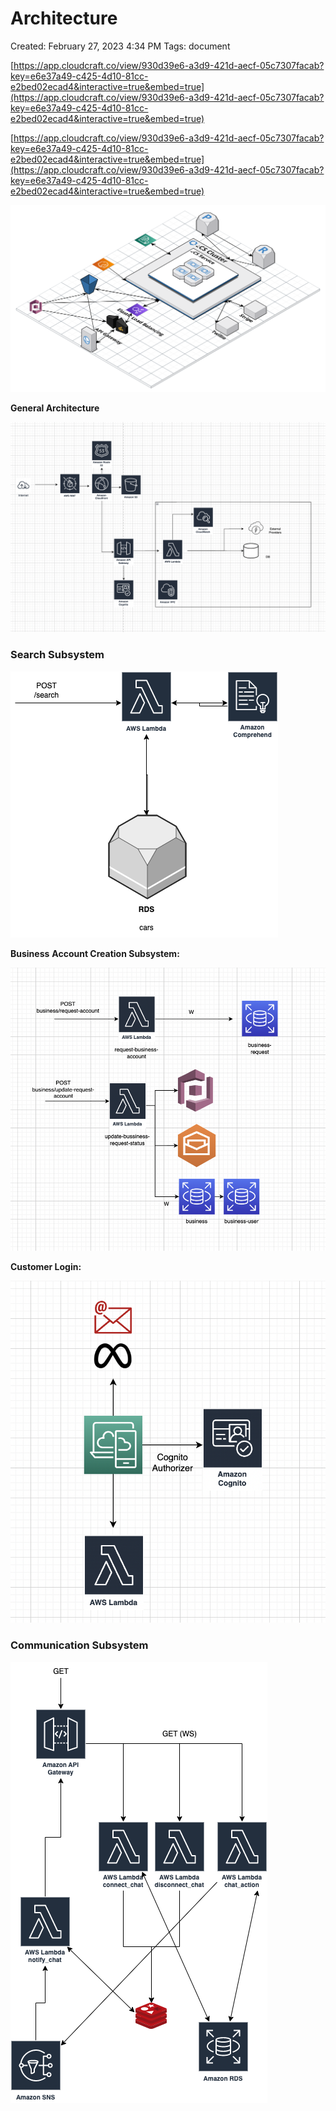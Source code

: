 # Architecture

Created: February 27, 2023 4:34 PM
Tags: document

[https://app.cloudcraft.co/view/930d39e6-a3d9-421d-aecf-05c7307facab?key=e6e37a49-c425-4d10-81cc-e2bed02ecad4&interactive=true&embed=true](https://app.cloudcraft.co/view/930d39e6-a3d9-421d-aecf-05c7307facab?key=e6e37a49-c425-4d10-81cc-e2bed02ecad4&interactive=true&embed=true)

[https://app.cloudcraft.co/view/930d39e6-a3d9-421d-aecf-05c7307facab?key=e6e37a49-c425-4d10-81cc-e2bed02ecad4&interactive=true&embed=true](https://app.cloudcraft.co/view/930d39e6-a3d9-421d-aecf-05c7307facab?key=e6e37a49-c425-4d10-81cc-e2bed02ecad4&interactive=true&embed=true)

![undefined.png](Architecture/undefined.png)

**General Architecture**

![Screen Shot 2023-02-28 at 18.50.02.png](Architecture/Screen_Shot_2023-02-28_at_18.50.02.png)

### Search Subsystem

![search.png](Architecture/search.png)

**Business** **Account Creation Subsystem:**

![Screen Shot 2023-02-28 at 18.51.33.png](Architecture/Screen_Shot_2023-02-28_at_18.51.33.png)

**Customer Login:**

![Screen Shot 2023-02-28 at 18.52.36.png](Architecture/Screen_Shot_2023-02-28_at_18.52.36.png)

### Communication Subsystem

![coms.png](Architecture/coms.png)
